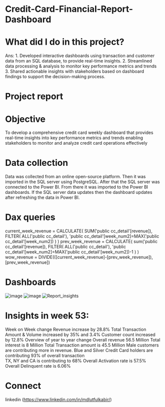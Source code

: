 # Credit-Card-Financial-Report-Dashboard
# What did I do in this project?
Ans:
	1. Developed interactive dashboards using transaction and customer data from an SQL database, to provide real-time insights.
    2. Streamlined data processing & analysis to monitor key performance metrics and trends
    3. Shared actionable insights with stakeholders based on dashboard findings to support the decision-making process.
	
# Project report
# Objective
To develop a comprehensive credit card weekly dashboard that provides real-time insights  into key performance metrics and trends enabling stakeholders to monitor and analyze credit card operations effectively

# Data collection
Data was collected from an online open-source platform. 
Then it was imported in the SQL server using PostgreSQL.
After that the SQL server was connected to the Power BI. From there it was imported to the Power BI dashboards.
    If the SQL server data updates then the dashboard updates after refreshing the data in Power BI.

# Dax queries
current_week_revenue = CALCULATE(
        SUM('public cc_detail'[revenue]),
        FILTER(
            ALL('public cc_detail'),
            'public cc_detail'[week_num2]=MAX('public cc_detail'[week_num2])
        )
    )
prev_week_revenue = CALCULATE(
        sum('public cc_detail'[revenue]),
        FILTER(
            ALL('public cc_detail'),
            'public cc_detail'[week_num2]=MAX('public cc_detail'[week_num2])-1
        )
    )
    <br />
     wow_revenue = DIVIDE(([current_week_revenue]-[prev_week_revenue]),[prev_week_revenue])
# Dashboards
![image](https://github.com/lut-ful/Credit-Card-Financial-Report-Dashboard/assets/108027559/da23340a-aa76-48d2-857c-e3b036581ce8)
![image](https://github.com/lut-ful/Credit-Card-Financial-Report-Dashboard/assets/108027559/cb2c9d0d-41f8-4cb6-806d-dae290be41ae)
![Report_insights](https://github.com/lut-ful/Credit-Card-Financial-Report-Dashboard/assets/108027559/deb688d9-b4db-47f0-97ed-fd2938e2647b)

# Insights in week 53:
Week on Week change
            Revenue increase by 28.8%
            Total Transaction Amount & Volume increased by 35% and 3.4%
            Customer count increased by 12.8%
Overview of year to year change
            Overall revenue 56.5 Million
            Total interest is 8 Million
            Total Transaction amount is 45.5 Million
            Male customers are contributing more in revenue.
            Blue and Silver Credit Card holders are contributing 93% of overall transaction\
            TX, NY and CA is contributing to 68%
            Overall Activation rate is 57.5%
            Overall Delinquent rate is 6.06%

# Connect
linkedin (https://www.linkedin.com/in/mdlutfulkabir/)



